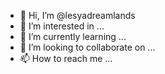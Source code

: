 - 👋 Hi, I’m @lesyadreamlands
- 👀 I’m interested in ...
- 🌱 I’m currently learning ...
- 💞️ I’m looking to collaborate on ...
- 📫 How to reach me ...

<!---
olesyaten/olesyaten is a ✨ special ✨ repository because its `README.md` (this file) appears on your GitHub profile.
You can click the Preview link to take a look at your changes.
--->
